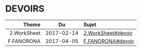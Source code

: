 # DEVOIRS

| Theme      | Du       | Sujet                                                |
|-----------:|:--------:|:-----------------------------------------------------|  
|2.WorkSheet |2017-02-14|[2.WorkSheet#devoir](2.WorkSheet#devoir)              |
|F.FANORONA  |2017-04-05|[F.FANORONA#devoir](F.FANORONA#devoir)                |
